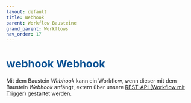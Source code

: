 ```yaml
---
layout: default
title: Webhook
parent: Workflow Bausteine
grand_parent: Workflows
nav_order: 17
---
```


# <span style="color:#0b5394"><span class="material-icons">webhook</span> **Webhook**</span>

Mit dem Baustein *Webhook* kann ein Workflow, wenn dieser mit dem Baustein *Webhook* anfängt, 
extern über unsere [REST-API (Workflow mit Trigger)](/docs/interface.html) gestartet werden.
